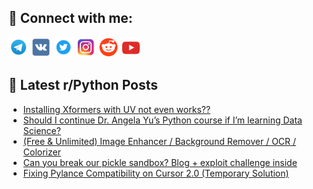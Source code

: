 ## 🔎 Connect with me:
[<img src="https://github.com/bullbesh/bullbesh/blob/main/images/Telegram.png" width="32" height="32" />](https://t.me/bullbesh)
[<img src="https://github.com/bullbesh/bullbesh/blob/main/images/VK.png" width="32" height="32" />](https://vk.com/bullbesh)
[<img src="https://github.com/bullbesh/bullbesh/blob/main/images/Twitter.png" width="32" height="32" />](https://twitter.com/bullbesh1)
[<img src="https://github.com/bullbesh/bullbesh/blob/main/images/Instagram.png" width="32" height="32" />](https://www.instagram.com/bullbesh)
[<img src="https://github.com/bullbesh/bullbesh/blob/main/images/Reddit.png" width="32" height="32" />](https://www.reddit.com/user/bullbesh)
[<img src="https://github.com/bullbesh/bullbesh/blob/main/images/YouTube.png" width="32" height="32" />](https://www.youtube.com/channel/UCtfjRs6uzgq5mfm8S06WTcg)

## 📕 Latest r/Python Posts
<!-- BLOG-POST-LIST:START -->
- [Installing Xformers with UV not even works??](https://www.reddit.com/r/Python/comments/1ok754r/installing_xformers_with_uv_not_even_works/)
- [Should I continue Dr. Angela Yu’s Python course if I’m learning Data Science?](https://www.reddit.com/r/Python/comments/1ok74lx/should_i_continue_dr_angela_yus_python_course_if/)
- [&lpar;Free &amp; Unlimited&rpar; Image Enhancer / Background Remover / OCR / Colorizer](https://www.reddit.com/r/Python/comments/1ok5ng0/free_unlimited_image_enhancer_background_remover/)
- [Can you break our pickle sandbox? Blog + exploit challenge inside](https://www.reddit.com/r/Python/comments/1ok548a/can_you_break_our_pickle_sandbox_blog_exploit/)
- [Fixing Pylance Compatibility on Cursor 2.0 &lpar;Temporary Solution&rpar;](https://www.reddit.com/r/Python/comments/1ok4i17/fixing_pylance_compatibility_on_cursor_20/)
<!-- BLOG-POST-LIST:END -->

